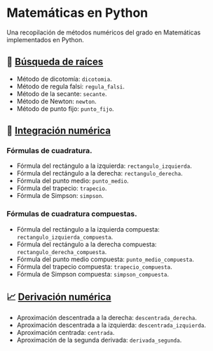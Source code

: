 # Matemáticas en Python

Una recopilación de métodos numéricos del grado en Matemáticas implementados en Python.

## 🔎 [Búsqueda de raíces](https://github.com/DanielSevillano/matematicas-python/blob/main/Búsqueda%20de%20raíces.ipynb)

-   Método de dicotomía: `dicotomia`.
-   Método de regula falsi: `regula_falsi`.
-   Método de la secante: `secante`.
-   Método de Newton: `newton`.
-   Método de punto fijo: `punto_fijo`.

## 📐 [Integración numérica](https://github.com/DanielSevillano/matematicas-python/blob/main/Integración%20numérica.ipynb)

### Fórmulas de cuadratura.

-   Fórmula del rectángulo a la izquierda: `rectangulo_izquierda`.
-   Fórmula del rectángulo a la derecha: `rectangulo_derecha`.
-   Fórmula del punto medio: `punto_medio`.
-   Fórmula del trapecio: `trapecio`.
-   Fórmula de Simpson: `simpson`.

### Fórmulas de cuadratura compuestas.

-   Fórmula del rectángulo a la izquierda compuesta: `rectangulo_izquierda_compuesta`.
-   Fórmula del rectángulo a la derecha compuesta: `rectangulo_derecha_compuesta`.
-   Fórmula del punto medio compuesta: `punto_medio_compuesta`.
-   Fórmula del trapecio compuesta: `trapecio_compuesta`.
-   Fórmula de Simpson compuesta: `simpson_compuesta`.

## 📈 [Derivación numérica](https://github.com/DanielSevillano/matematicas-python/blob/main/Derivación%20numérica.ipynb)

-   Aproximación descentrada a la derecha: `descentrada_derecha`.
-   Aproximación descentrada a la izquierda: `descentrada_izquierda`.
-   Aproximación centrada: `centrada`.
-   Aproximación de la segunda derivada: `derivada_segunda`.
